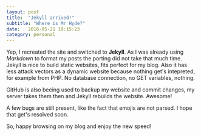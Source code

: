 ```yaml
---
layout: post
title:  "Jekyll arrived!"
subtitle: "Where is Mr Hyde?"
date:   2016-05-21 19:15:23
category: personal
---
```


Yep, I recreated the site and switched to **Jekyll**. As I was already using *Markdown* to format my posts the porting did not take that much time. Jekyll is nice to build static websites, fits perfect for my blog.
Also it has less attack vectors as a dynamic website because nothing get's intepreted, for example from PHP. No database connection, no GET variables, nothing.

GitHub is also beeing used to backup my website and commit changes, my server takes them then and Jekyll rebuilds the website. Awesome!

A few bugs are still present, like the fact that emojis are not parsed. I hope that get's resolved soon.

So, happy browsing on my blog and enjoy the new speed!
